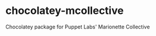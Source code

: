 chocolatey-mcollective
======================

Chocolatey package for Puppet Labs' Marionette Collective


